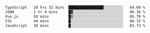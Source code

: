 <!--START_SECTION:waka-->

```txt
TypeScript   10 hrs 52 mins  ████████████████░░░░░░░░░   64.04 %
JSON         1 hr 4 mins     █▓░░░░░░░░░░░░░░░░░░░░░░░   06.36 %
Vue.js       58 mins         █▒░░░░░░░░░░░░░░░░░░░░░░░   05.70 %
CSS          44 mins         █░░░░░░░░░░░░░░░░░░░░░░░░   04.33 %
JavaScript   38 mins         █░░░░░░░░░░░░░░░░░░░░░░░░   03.73 %
```

<!--END_SECTION:waka-->